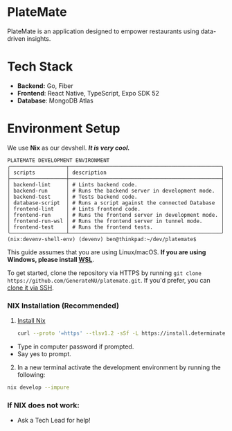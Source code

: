 # PlateMate

PlateMate is an application designed to empower restaurants using data-driven insights.

# Tech Stack

- **Backend:** Go, Fiber
- **Frontend**: React Native, TypeScript, Expo SDK 52
- **Database**: MongoDB Atlas

# Environment Setup

We use **Nix** as our devshell. ***It is very cool.***

```text
PLATEMATE DEVELOPMENT ENVIRONMENT
╭──────────────────┬─────────────────────────────────────────────────╮
│ scripts          │ description                                     │
├──────────────────┼─────────────────────────────────────────────────┤
│ backend-lint     │ # Lints backend code.                           │
│ backend-run      │ # Runs the backend server in development mode.  │
│ backend-test     │ # Tests backend code.                           │
│ database-script  │ # Runs a script against the connected Database  │
│ frontend-lint    │ # Lints frontend code.                          │
│ frontend-run     │ # Runs the frontend server in development mode. │
│ frontend-run-wsl │ # Runs the frontend server in tunnel mode.      │
│ frontend-test    │ # Runs the frontend tests.                      │
╰──────────────────┴─────────────────────────────────────────────────╯
(nix:devenv-shell-env) (devenv) ben@thinkpad:~/dev/platemate$ 
```

This guide assumes that you are using Linux/macOS. **If you are using Windows, please install [WSL](https://learn.microsoft.com/en-us/windows/wsl/install)**.

To get started, clone the repository via HTTPS by running `git clone https://github.com/GenerateNU/platemate.git`.
If you'd prefer, you can [clone it via SSH](https://docs.github.com/en/repositories/creating-and-managing-repositories/cloning-a-repository).

### NIX Installation (Recommended)

1. [Install Nix](https://zero-to-nix.com/start/install)
    <!-- markdownlint-disable MD013 -->
    ```sh
    curl --proto '=https' --tlsv1.2 -sSf -L https://install.determinate.systems/nix | sh -s -- install
    ```
    <!-- markdownlint-enable MD013 -->

-   Type in computer password if prompted.
-   Say yes to prompt.

2. In a new terminal activate the development environment by running the following:

<!-- markdownlint-disable MD013 -->

```sh
nix develop --impure
```

<!-- markdownlint-enable MD013 -->

### If NIX does not work:

- Ask a Tech Lead for help!
